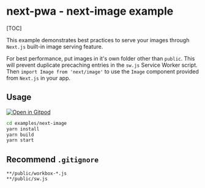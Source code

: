 # next-pwa - next-image example

[TOC]

This example demonstrates best practices to serve your images through `Next.js` built-in image serving feature.

For best performance, put images in it's own folder other than `public`. This will prevent duplicate precaching entries in the `sw.js` Service Worker script. Then `import Image from 'next/image'` to use the `Image` component provided from `Next.js` in your app.

## Usage

[![Open in Gitpod](https://img.shields.io/badge/Open%20In-Gitpod.io-%231966D2?style=for-the-badge&logo=gitpod)](https://gitpod.io/#https://github.com/shadowwalker/next-pwa/)

```bash
cd examples/next-image
yarn install
yarn build
yarn start
```

## Recommend `.gitignore`

```
**/public/workbox-*.js
**/public/sw.js
```
